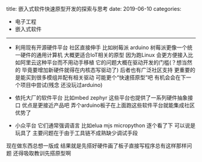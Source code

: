 title: 嵌入式软件快速原型开发的探索与思考
date: 2019-06-10
categories:
- 电子工程
- 嵌入式软件


---

* 利用现有开源硬件平台 社区直接伸手 比如树莓派 arduino
树莓派更像一个统一硬件的通用计算机 大概更适合IoT相关的原型 因为跑Linux 会更方便接入比如阿里云这种平台而不用动手移植 它的问题大概在驱动开发的门槛(？想当然的 毕竟要增加新硬件就得在内核态写驱动了)
后者也有广泛社区支持 更重要的是能买到很多模组并配有相关驱动 可能更个“快速搭原型”吧 有机会会在下一个项目中尝试(残念 还没玩过arduino)

* 依托大厂的软件平台 比如mbed zephyr
这些平台也提供了一系列硬件抽象接口 优点是更接近产品吧 弄个arduino板子在上面跑这些软件平台就能集成社区优势了

* 小众平台 它们通常强调语言 比如elua mjs micropython
逐个看了下 可以说是玩具了 主要问题在于由于工具链不成熟缺少调试手段

现在做东西总想一版成 结果就是先搭好硬件画了板子直接写程序总有这样那样问题 还得吸取教训先搭原型啊

